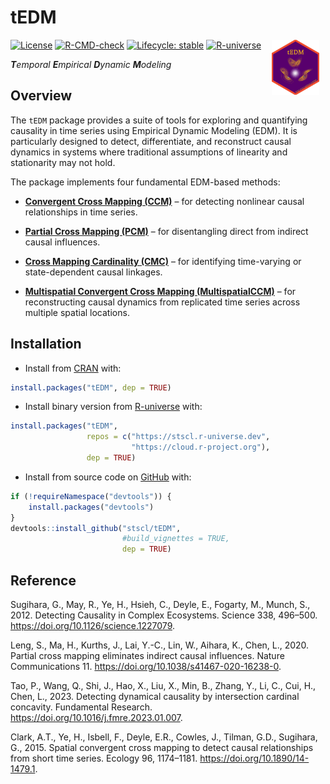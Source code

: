 
<!-- README.md is generated from README.Rmd. Please edit that file -->

# tEDM

<a href="https://stscl.github.io/tEDM/"><img src="man/figures/tEDM.png" align="right" hspace="10" vspace="0" width="15%" alt="tEDM website: https://stscl.github.io/tEDM/"/></a>

<!-- badges: start -->
<!-- [![CRAN](https://www.r-pkg.org/badges/version/tEDM)](https://CRAN.R-project.org/package=tEDM) -->
<!-- [![CRAN Release](https://www.r-pkg.org/badges/last-release/tEDM)](https://CRAN.R-project.org/package=tEDM) -->
<!-- [![CRAN Checks](https://badges.cranchecks.info/worst/tEDM.svg)](https://cran.r-project.org/web/checks/check_results_tEDM.html) -->
<!-- [![Downloads_all](https://badgen.net/cran/dt/tEDM?color=orange)](https://CRAN.R-project.org/package=tEDM) -->
<!-- [![Downloads_month](https://cranlogs.r-pkg.org/badges/tEDM)](https://CRAN.R-project.org/package=tEDM) -->

[![License](https://img.shields.io/badge/license-GPL--3-brightgreen.svg?style=flat)](http://www.gnu.org/licenses/gpl-3.0.html)
[![R-CMD-check](https://github.com/stscl/tEDM/actions/workflows/R-CMD-check.yaml/badge.svg)](https://github.com/stscl/tEDM/actions/workflows/R-CMD-check.yaml)
[![Lifecycle:
stable](https://img.shields.io/badge/lifecycle-stable-20b2aa.svg)](https://lifecycle.r-lib.org/articles/stages.html#stable)
[![R-universe](https://stscl.r-universe.dev/badges/tEDM?color=cyan)](https://stscl.r-universe.dev/tEDM)

<!-- badges: end -->

***T**emporal **E**mpirical **D**ynamic **M**odeling*

## Overview

The `tEDM` package provides a suite of tools for exploring and
quantifying causality in time series using Empirical Dynamic Modeling
(EDM). It is particularly designed to detect, differentiate, and
reconstruct causal dynamics in systems where traditional assumptions of
linearity and stationarity may not hold.

The package implements four fundamental EDM-based methods:

- [**Convergent Cross Mapping
  (CCM)**](https://doi.org/10.1126/science.1227079) – for detecting
  nonlinear causal relationships in time series.

- [**Partial Cross Mapping
  (PCM)**](https://doi.org/10.1038/s41467-020-16238-0) – for
  disentangling direct from indirect causal influences.

- [**Cross Mapping Cardinality
  (CMC)**](https://doi.org/10.1016/j.fmre.2023.01.007) – for identifying
  time-varying or state-dependent causal linkages.

- [**Multispatial Convergent Cross Mapping
  (MultispatialCCM)**](https://doi.org/10.1890/14-1479.1) – for
  reconstructing causal dynamics from replicated time series across
  multiple spatial locations.

## Installation

- Install from [CRAN](https://CRAN.R-project.org/package=tEDM) with:

``` r
install.packages("tEDM", dep = TRUE)
```

- Install binary version from
  [R-universe](https://stscl.r-universe.dev/tEDM) with:

``` r
install.packages("tEDM",
                 repos = c("https://stscl.r-universe.dev",
                           "https://cloud.r-project.org"),
                 dep = TRUE)
```

- Install from source code on [GitHub](https://github.com/stscl/tEDM)
  with:

``` r
if (!requireNamespace("devtools")) {
    install.packages("devtools")
}
devtools::install_github("stscl/tEDM",
                         #build_vignettes = TRUE,
                         dep = TRUE)
```

## Reference

Sugihara, G., May, R., Ye, H., Hsieh, C., Deyle, E., Fogarty, M., Munch,
S., 2012. Detecting Causality in Complex Ecosystems. Science 338,
496–500. <https://doi.org/10.1126/science.1227079>.

Leng, S., Ma, H., Kurths, J., Lai, Y.-C., Lin, W., Aihara, K., Chen, L.,
2020. Partial cross mapping eliminates indirect causal influences.
Nature Communications 11. <https://doi.org/10.1038/s41467-020-16238-0>.

Tao, P., Wang, Q., Shi, J., Hao, X., Liu, X., Min, B., Zhang, Y., Li,
C., Cui, H., Chen, L., 2023. Detecting dynamical causality by
intersection cardinal concavity. Fundamental Research.
<https://doi.org/10.1016/j.fmre.2023.01.007>.

Clark, A.T., Ye, H., Isbell, F., Deyle, E.R., Cowles, J., Tilman, G.D.,
Sugihara, G., 2015. Spatial convergent cross mapping to detect causal
relationships from short time series. Ecology 96, 1174–1181.
<https://doi.org/10.1890/14-1479.1>.

 
